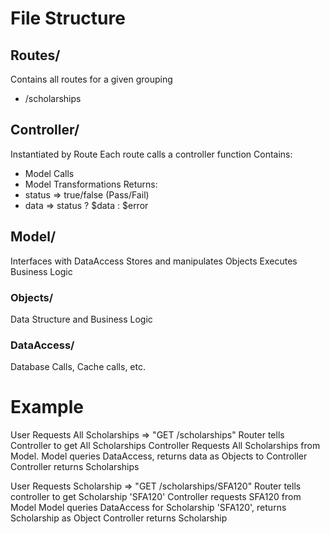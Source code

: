 # File Structure
## Routes/
Contains all routes for a given grouping
 - /scholarships

## Controller/
Instantiated by Route
Each route calls a controller function
Contains:
 - Model Calls
 - Model Transformations
Returns:
 - status => true/false (Pass/Fail)
 - data => status ? $data : $error

## Model/
Interfaces with DataAccess
Stores and manipulates Objects
Executes Business Logic

### Objects/
Data Structure and Business Logic

### DataAccess/
Database Calls, Cache calls, etc.

# Example
User Requests All Scholarships => "GET /scholarships"
Router tells Controller to get All Scholarships
Controller Requests All Scholarships from Model.
Model queries DataAccess, returns data as Objects to Controller
Controller returns Scholarships

User Requests Scholarship => "GET /scholarships/SFA120"
Router tells controller to get Scholarship 'SFA120'
Controller requests SFA120 from Model
Model queries DataAccess for Scholarship 'SFA120', returns Scholarship as Object
Controller returns Scholarship